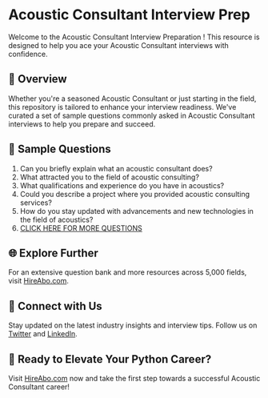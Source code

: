 # Acoustic Consultant Interview Prep

Welcome to the Acoustic Consultant Interview Preparation ! This resource is designed to help you ace your Acoustic Consultant interviews with confidence.

## 🚀 Overview

Whether you're a seasoned Acoustic Consultant or just starting in the field, this repository is tailored to enhance your interview readiness. We've curated a set of sample questions commonly asked in Acoustic Consultant interviews to help you prepare and succeed.

## 📝 Sample Questions

1. Can you briefly explain what an acoustic consultant does?
2. What attracted you to the field of acoustic consulting?
3. What qualifications and experience do you have in acoustics?
4. Could you describe a project where you provided acoustic consulting services?
5. How do you stay updated with advancements and new technologies in the field of acoustics?
6. [CLICK HERE FOR MORE QUESTIONS](https://hireabo.com/job/6_3_21/Acoustic%20Consultant)

## 🌐 Explore Further

For an extensive question bank and more resources across 5,000 fields, visit [HireAbo.com](https://www.hireabo.com).

## 📱 Connect with Us

Stay updated on the latest industry insights and interview tips. Follow us on [Twitter](https://twitter.com/hireabo) and [LinkedIn](https://www.linkedin.com/in/hire-abo-3609972a8/).

## 🚀 Ready to Elevate Your Python Career?

Visit [HireAbo.com](https://www.hireabo.com) now and take the first step towards a successful Acoustic Consultant career!